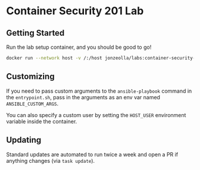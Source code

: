 # Container Security 201 Lab

## Getting Started

Run the lab setup container, and you should be good to go!

```bash
docker run --network host -v /:/host jonzeolla/labs:container-security-201
```

## Customizing

If you need to pass custom arguments to the `ansible-playbook` command in the `entrypoint.sh`, pass in the arguments as an env var named `ANSIBLE_CUSTOM_ARGS`.

You can also specify a custom user by setting the `HOST_USER` environment variable inside the container.

## Updating

Standard updates are automated to run twice a week and open a PR if anything changes (via `task update`).
